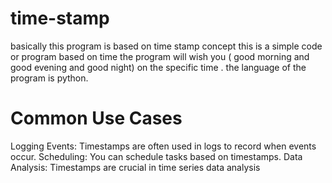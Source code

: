 # time-stamp
 basically this program is based on time stamp concept  this is a simple code or program based on time the program will wish you  ( good morning and good evening and good night) on the specific time . the language of the program is python.
# Common Use Cases
Logging Events: Timestamps are often used in logs to record when events occur.
Scheduling: You can schedule tasks based on timestamps.
Data Analysis: Timestamps are crucial in time series data analysis
